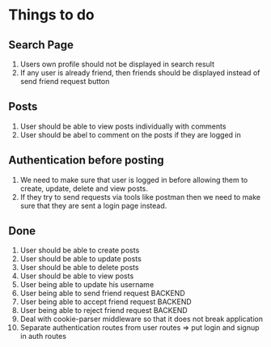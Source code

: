 # Things to do

## Search Page

1. Users own profile should not be displayed in search result
2. If any user is already friend, then friends should be displayed instead of send friend request button

## Posts

1. User should be able to view posts individually with comments
2. User should be abel to comment on the posts if they are logged in

## Authentication before posting

1. We need to make sure that user is logged in before allowing them to create, update, delete and view posts. 
2. If they try to send requests via tools like postman then we need to make sure that they are sent a login page instead.


## Done

1. User should be able to create posts
2. User should be able to update posts
3. User should be able to delete posts
4. User should be able to view posts
5. User being able to update his username
6. User being able to send friend request BACKEND
7. User being able to accept friend request BACKEND
8. User being able to reject friend request BACKEND
9. Deal with cookie-parser middleware so that it does not break application
10. Separate authentication routes from user routes => put login and signup in auth routes
